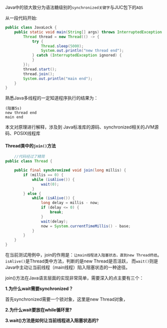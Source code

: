 Java中的锁大致分为语法糖级别的`synchronized关键字`与JUC包下的`AQS`

从一段代码开始:

```java
public class JavaLock {
    public static void main(String[] args) throws InterruptedException {
        Thread thread = new Thread(() -> {
            try {
                Thread.sleep(5000);
                System.out.println("new thread end");
            } catch (InterruptedException ignored) {
            }
        });
        thread.start();
        thread.join();
        System.out.println("main end");
    }
}
```

熟悉Java多线程的一定知道程序执行的结果为：

```
(阻塞5s)
new thread end
main end
```

本文对原理进行解释，涉及到 Java标准库的源码、synchronized相关的JVM源码、POSIX线程库

#### **Thread类中的`join()`方法**

```java
    //代码经过了精简
public class Thread {

    public final synchronized void join(long millis) {
        if (millis == 0) {
            while (isAlive()) {
                wait(0);
            }
        } else {
            while (isAlive()) {
                long delay = millis - now;
                if (delay <= 0) {
                    break;
                }
                wait(delay);
                now = System.currentTimeMillis() - base;
            }
        }
    }
}
```
在当前测试用例中，join的作用是：`让main线程进入阻塞状态，直到new Thread终结`。`isAlive()`是Thread类中方法，判断的是new Thread是否活跃，
而`wait()`则是Java中主动让当前线程（main线程）陷入阻塞状态的一种途径。

join()方法在Java语言层面的实现非常简单，需要深入的点主要有三个：

**1.为什么wait需要synchronized？**
     
首先synchronized需要一个锁对象，这里是new Thread对象，



**2.为什么wait要放在while循环里?**
    
**3.wait()方法是如何让当前线程进入阻塞状态的?**

   